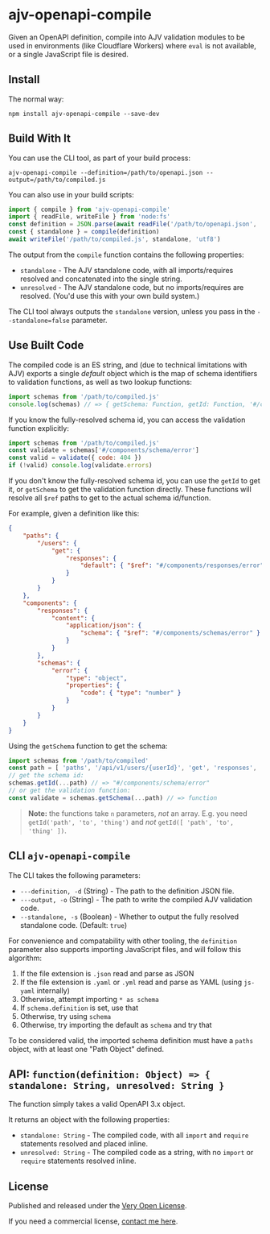 # ajv-openapi-compile

Given an OpenAPI definition, compile into AJV validation modules to be used in environments (like Cloudflare Workers) where `eval` is not available, or a single JavaScript file is desired.

## Install

The normal way:

```shell
npm install ajv-openapi-compile --save-dev
```

## Build With It

You can use the CLI tool, as part of your build process:

```shell
ajv-openapi-compile --definition=/path/to/openapi.json --output=/path/to/compiled.js
```

You can also use in your build scripts:

```js
import { compile } from 'ajv-openapi-compile'
import { readFile, writeFile } from 'node:fs'
const definition = JSON.parse(await readFile('/path/to/openapi.json', 'utf8'))
const { standalone } = compile(definition)
await writeFile('/path/to/compiled.js', standalone, 'utf8')
```

The output from the `compile` function contains the following properties:

- `standalone` - The AJV standalone code, with all imports/requires resolved and concatenated into the single string.
- `unresolved` - The AJV standalone code, but no imports/requires are resolved. (You'd use this with your own build system.)

The CLI tool always outputs the `standalone` version, unless you pass in the `--standalone=false` parameter.

## Use Built Code

The compiled code is an ES string, and (due to technical limitations with AJV) exports a single *default* object which is the map of schema identifiers to validation functions, as well as two lookup functions:

```js
import schemas from '/path/to/compiled.js'
console.log(schemas) // => { getSchema: Function, getId: Function, '#/components/schemas/task': Function, ... }
```

If you know the fully-resolved schema id, you can access the validation function explicitly:

```js
import schemas from '/path/to/compiled.js'
const validate = schemas['#/components/schema/error']
const valid = validate({ code: 404 })
if (!valid) console.log(validate.errors)
```

If you don't know the fully-resolved schema id, you can use the `getId` to get it, or `getSchema` to get the validation function directly. These functions will resolve all `$ref` paths to get to the actual schema id/function.

For example, given a definition like this:

```json
{
	"paths": {
		"/users": {
			"get": {
				"responses": {
					"default": { "$ref": "#/components/responses/error" }
				}
			}
		}
	},
	"components": {
		"responses": {
			"content": {
				"application/json": {
					"schema": { "$ref": "#/components/schemas/error" }
				}
			}
		},
		"schemas": {
			"error": {
				"type": "object",
				"properties": {
					"code": { "type": "number" }
				}
			}
		}
	}
}
```

Using the `getSchema` function to get the schema:

```js
import schemas from '/path/to/compiled'
const path = [ 'paths', '/api/v1/users/{userId}', 'get', 'responses', 'default', 'content', 'application/json', 'schema' ]
// get the schema id:
schemas.getId(...path) // => "#/components/schema/error"
// or get the validation function:
const validate = schemas.getSchema(...path) // => function
```

> **Note:** the functions take `n` parameters, *not* an array. E.g. you need `getId('path', 'to', 'thing')` and *not* `getId([ 'path', 'to', 'thing' ])`.

## CLI `ajv-openapi-compile`

The CLI takes the following parameters:

- `---definition, -d` (String) - The path to the definition JSON file.
- `---output, -o` (String) - The path to write the compiled AJV validation code.
- `--standalone, -s` (Boolean) - Whether to output the fully resolved standalone code. (Default: `true`)

For convenience and compatability with other tooling, the `definition` parameter also supports importing JavaScript files, and will follow this algorithm:

1. If the file extension is `.json` read and parse as JSON
2. If the file extension is `.yaml` or `.yml` read and parse as YAML (using `js-yaml` internally)
3. Otherwise, attempt importing `* as schema`
4. If `schema.definition` is set, use that
5. Otherwise, try using `schema`
6. Otherwise, try importing the default as `schema` and try that

To be considered valid, the imported schema definition must have a `paths` object, with at least one "Path Object" defined.

## API: `function(definition: Object) => { standalone: String, unresolved: String }`

The function simply takes a valid OpenAPI 3.x object.

It returns an object with the following properties:

- `standalone: String` - The compiled code, with all `import` and `require` statements resolved and placed inline.
- `unresolved: String` - The compiled code as a string, with no `import` or `require` statements resolved inline.

## License

Published and released under the [Very Open License](http://veryopenlicense.com).

If you need a commercial license, [contact me here](https://davistobias.com/license?software=ajv-openapi-compile).
